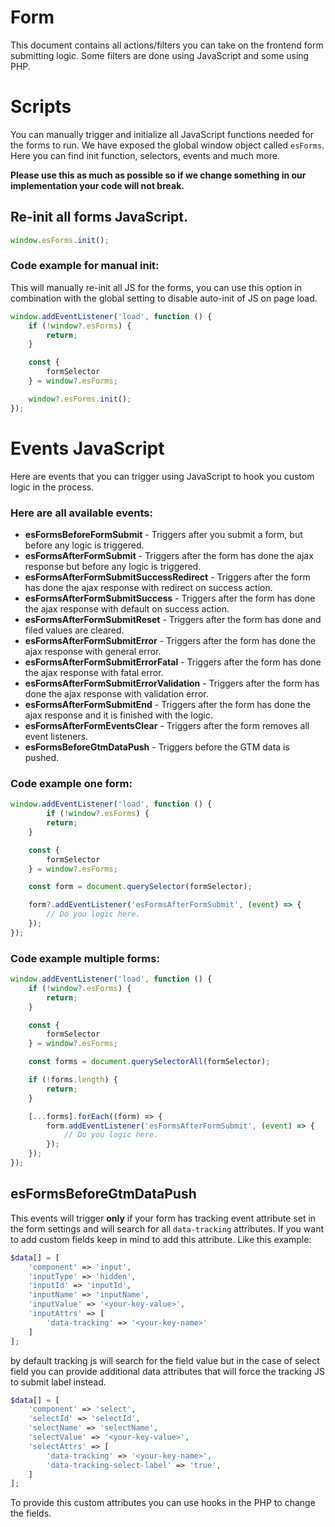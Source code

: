 # Form

This document contains all actions/filters you can take on the frontend form submitting logic. Some filters are done using JavaScript and some using PHP.

# Scripts

You can manually trigger and initialize all JavaScript functions needed for the forms to run. We have exposed the global window object called `esForms`. Here you can find init function, selectors, events and much more.

**Please use this as much as possible so if we change something in our implementation your code will not break.**

## Re-init all forms JavaScript.
```js
window.esForms.init();
```

### Code example for manual init:
This will manually re-init all JS for the forms, you can use this option in combination with the global setting to disable auto-init of JS on page load.

```js
window.addEventListener('load', function () {
	if (!window?.esForms) {
		return;
	}

	const {
		formSelector
	} = window?.esForms;

	window?.esForms.init();
});
```

# Events JavaScript

Here are events that you can trigger using JavaScript to hook you custom logic in the process.

### Here are all available events:
* **esFormsBeforeFormSubmit** - Triggers after you submit a form, but before any logic is triggered.
* **esFormsAfterFormSubmit** - Triggers after the form has done the ajax response but before any logic is triggered.
* **esFormsAfterFormSubmitSuccessRedirect** - Triggers after the form has done the ajax response with redirect on success action.
* **esFormsAfterFormSubmitSuccess** - Triggers after the form has done the ajax response with default on success action.
* **esFormsAfterFormSubmitReset** - Triggers after the form has done and filed values are cleared.
* **esFormsAfterFormSubmitError** - Triggers after the form has done the ajax response with general error.
* **esFormsAfterFormSubmitErrorFatal** - Triggers after the form has done the ajax response with fatal error.
* **esFormsAfterFormSubmitErrorValidation** - Triggers after the form has done the ajax response with validation error.
* **esFormsAfterFormSubmitEnd** - Triggers after the form has done the ajax response and it is finished with the logic.
* **esFormsAfterFormEventsClear** - Triggers after the form removes all event listeners.
* **esFormsBeforeGtmDataPush** - Triggers before the GTM data is pushed.

### Code example one form:
```js
window.addEventListener('load', function () {
		if (!window?.esForms) {
		return;
	}

	const {
		formSelector
	} = window?.esForms;

	const form = document.querySelector(formSelector);

	form?.addEventListener('esFormsAfterFormSubmit', (event) => {
		// Do you logic here.
	});
});
```

### Code example multiple forms:
```js
window.addEventListener('load', function () {
	if (!window?.esForms) {
		return;
	}

	const {
		formSelector
	} = window?.esForms;

	const forms = document.querySelectorAll(formSelector);

	if (!forms.length) {
		return;
	}

	[...forms].forEach((form) => {
		form.addEventListener('esFormsAfterFormSubmit', (event) => {
			// Do you logic here.
		});
	});
});
```

## esFormsBeforeGtmDataPush

This events will trigger **only** if your form has tracking event attribute set in the form settings and will search for all `data-tracking` attributes. If you want to add custom fields keep in mind to add this attribute. Like this example:

```php
$data[] = [
	'component' => 'input',
	'inputType' => 'hidden',
	'inputId' => 'inputId',
	'inputName' => 'inputName',
	'inputValue' => '<your-key-value>',
	'inputAttrs' => [
		'data-tracking' => '<your-key-name>'
	]
];
```

by default tracking js will search for the field value but in the case of select field you can provide additional data attributes that will force the tracking JS to submit label instead.

```php
$data[] = [
	'component' => 'select',
	'selectId' => 'selectId',
	'selectName' => 'selectName',
	'selectValue' => '<your-key-value>',
	'selectAttrs' => [
		'data-tracking' => '<your-key-name>',
		'data-tracking-select-label' => 'true',
	]
];
```

To provide this custom attributes you can use hooks in the PHP to change the fields.
